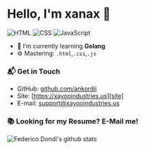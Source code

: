 # Hello, I'm xanax 👋

![HTML](https://img.shields.io/badge/HTML-Chillin-orange)
![CSS](https://img.shields.io/badge/CSS-Chillin-blue)
![JavaScript](https://img.shields.io/badge/JavaScript-Chillin-yellow)

- 🌱 I’m currently learning **Golang**
- ⚙️ Mastering: `.html`,`.css`,`.js`

### 📬 Get in Touch

- GitHub: [github.com/ankordii][github]
- Site: [https://xayooindustries.us][site]
- E-mail: support@xayooindustries.us

### 📚 Looking for my Resume? E-Mail me!

![Federico Dondi's github stats](https://github-readme-stats.vercel.app/api?username=ankordii&show_icons=true&hide_border=true)

[github]: https://github.com/ankordii
[site]: https://xayooindustries.us

